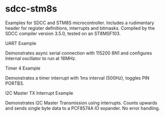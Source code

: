 # sdcc-stm8s

Examples for SDCC and STM8S microcontroller.
Includes a rudimentary header for register definitions, interrupts and bitmasks.
Compiled by the SDCC compiler version 3.5.0, tested on an ST8MSF103.

UART Example 

Demonstrates async serial connection with 115200 8N1 and configures 
Internal oscillator to run at 16MHz.

Timer 4 Example

Demonstrates a timer interrupt with 1ms interval (500Hz), toggles PIN PORTB3.

I2C Master TX Interrupt Example

Demonstrates I2C Master Transmission using interrupts. Counts upwards and sends single byte data 
to a PCF8574A IO expander. No error handling.
